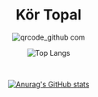 <div align="center">
  <h1>Kör Topal</h1>
  
  ![qrcode_github com](https://user-images.githubusercontent.com/95717415/151055535-9750968c-dd79-4cbd-a2c5-26d7652d5394.png)
  
  ![Top Langs](https://github-readme-stats.vercel.app/api/top-langs/?username=kortopal&show_icons=true&theme=gruvbox)
  
  <br>
  
  [![Anurag's GitHub stats](https://github-readme-stats.vercel.app/api?username=kortopal&show_icons=true&theme=gruvbox)](https://github.com/kortopal) 
</div>
